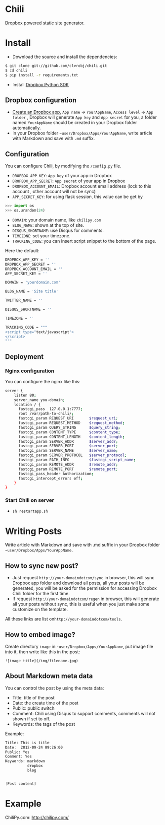 Chili
=====
Dropbox powered static site generator.

# Install
* Download the source and install the dependencies:

```bash
$ git clone git://github.com/clvrobj/chili.git
$ cd chili
$ pip install -r requirements.txt
```

* Install [Dropbox Python SDK](https://www.dropbox.com/developers/reference/sdk)

## Dropbox configuration
* [Create an Dropbox app](https://www.dropbox.com/developers/apps), `App name` → `YourAppName`, `Access level` → `App folder` , Dropbox will generate `App key` and `App secret` for you, a folder named `YourAppName` should be created in your Dropbox folder automatically.
* In your Dropbox folder `~user/Dropbox/Apps/YourAppName`, write article with Markdown and save with `.md` suffix.

## Configuration
You can configure Chili, by modifying the `/config.py` file.

* `DROPBOX_APP_KEY`: `App key` of your app in Dropbox
* `DROPBOX_APP_SECRET`: `App secret` of your app in Dropbox
* `DROPBOX_ACCOUNT_EMAIL`: Dropbox account email address (lock to this account , other account will not be sync)
* `APP_SECRET_KEY`: for using flask session, this value can be get by

``` python
>>> import os
>>> os.urandom(24)
```

* `DOMAIN`: your domain name, like `chilipy.com`
* `BLOG_NAME`: shown at the top of site.
* `DISQUS_SHORTNAME`: use Disqus for comments.
* `TIMEZONE`: set your timezone.
* `TRACKING_CODE`: you can insert script snippet to the bottom of the page.

Here the default:

``` bash
DROPBOX_APP_KEY = ''
DROPBOX_APP_SECRET = ''
DROPBOX_ACCOUNT_EMAIL = ''
APP_SECRET_KEY = ''

DOMAIN = 'yourdomain.com'

BLOG_NAME = 'Site title'

TWITTER_NAME = ''

DISQUS_SHORTNAME = ''

TIMEZONE = ''

TRACKING_CODE = """
<script type="text/javascript">
</script>
"""
```

## Deployment
### Nginx configuration
You can configure the nginx like this:

``` bash
server {
    listen 80;
    server_name you-domain;
    location / {
      fastcgi_pass  127.0.0.1:7777;
      root /var/path-to-chili/;
      fastcgi_param REQUEST_URI       $request_uri;
      fastcgi_param REQUEST_METHOD    $request_method;
      fastcgi_param QUERY_STRING      $query_string;
      fastcgi_param CONTENT_TYPE      $content_type;
      fastcgi_param CONTENT_LENGTH    $content_length;
      fastcgi_param SERVER_ADDR       $server_addr;
      fastcgi_param SERVER_PORT       $server_port;
      fastcgi_param SERVER_NAME       $server_name;
      fastcgi_param SERVER_PROTOCOL   $server_protocol;
      fastcgi_param PATH_INFO         $fastcgi_script_name;
      fastcgi_param REMOTE_ADDR       $remote_addr;
      fastcgi_param REMOTE_PORT       $remote_port;
      fastcgi_pass_header Authorization;
      fastcgi_intercept_errors off;
    }
}
```


### Start Chili on server
* `sh restartapp.sh`

# Writing Posts
Write article with Markdown and save with .md suffix in your Dropbox folder `~user/Dropbox/Apps/YourAppName`.

## How to sync new post?
* Just request `http://your-domaindotcom/sync` in browser,  this will sync Dropbox app folder and download all posts, all your posts will be generated,  you will be asked for the permission for accessing Dropbox Chili folder for the first time.
* If request `http://your-domaindotcom/regen` in browser, this will generate all your posts without sync, this is useful when you just make some customize on the template.

All these links are list on`http://your-domaindotcom/tools`.

## How to embed image?
Create directory `image` in `~user/Dropbox/Apps/YourAppName`, put image file into it, then write like this in the post:

`![image title](/img/filename.jpg)`

## About Markdown meta data
You can control the post by using the meta data:

* Title: title of the post
* Date: the create time of the post
* Public: public switch
* Comment: Chili using Disqus to support comments, comments will not shown if set to off.
* Keywords: the tags of the post

Example:

``` bash
Title: This is title
Date:  2012-09-24 09:26:00
Public: Yes
Comment: Yes
Keywords: markdown
          dropbox
          blog


[Post content]
```

# Example
ChiliPy.com: <http://chilipy.com/>
